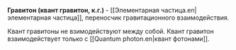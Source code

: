 **Гравитон (квант гравитон, к.г.)** - [[Элементарная частица.en|элементарная частица]], переносчик гравитационного взаимодействия. 

Квант гравитоны не взимодействуют между собой. Квант гравитон взаимодействует только с [[Quantum photon.en|квант фотонами]].